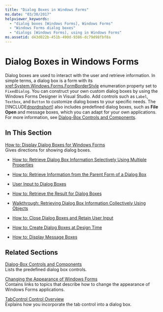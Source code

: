 ```yaml
---
title: "Dialog Boxes in Windows Forms"
ms.date: "03/30/2017"
helpviewer_keywords: 
  - "dialog boxes [Windows Forms], Windows Forms"
  - "Windows Forms dialog boxes"
  - "dialogs [Windows Forms], using in Windows Forms"
ms.assetid: d43d022b-451b-490d-9386-dc79d98fbf8a
---
```

# Dialog Boxes in Windows Forms
Dialog boxes are used to interact with the user and retrieve information. In simple terms, a dialog box is a form with its <xref:System.Windows.Forms.FormBorderStyle> enumeration property set to `FixedDialog`. You can construct your own custom dialog boxes by using the Windows Forms Designer in Visual Studio. Add controls such as `Label`, `Textbox`, and `Button` to customize dialog boxes to your specific needs. The [!INCLUDE[dnprdnshort](../../../includes/dnprdnshort-md.md)] also includes predefined dialog boxes, such as **File Open** and message boxes, which you can adapt for your own applications. For more information, see [Dialog-Box Controls and Components](../../../docs/framework/winforms/controls/dialog-box-controls-and-components-windows-forms.md).  
  
## In This Section  
 [How to: Display Dialog Boxes for Windows Forms](../../../docs/framework/winforms/how-to-display-dialog-boxes-for-windows-forms.md)  
 Gives directions for showing dialog boxes.  
  
-   [How to: Retrieve Dialog Box Information Selectively Using Multiple Properties](https://msdn.microsoft.com/library/56taefba\(v=vs.110\))  
  
-   [How to: Retrieve Information from the Parent Form of a Dialog Box](https://msdn.microsoft.com/library/k70t19bb\(v=vs.110\))  
  
-   [User Input to Dialog Boxes](https://msdn.microsoft.com/library/1s9ws53w\(v=vs.110\))  
  
-   [How to: Retrieve the Result for Dialog Boxes](https://msdn.microsoft.com/library/40x40td1\(v=vs.110\))  
  
-   [Walkthrough: Retrieving Dialog Box Information Collectively Using Objects](https://msdn.microsoft.com/library/cakx2hdw\(v=vs.110\))  
  
-   [How to: Close Dialog Boxes and Retain User Input](https://msdn.microsoft.com/library/65ad5907\(v=vs.110\))  
  
-   [How to: Create Dialog Boxes at Design Time](https://msdn.microsoft.com/library/55cz5x2c\(v=vs.110\))  
  
-   [How to: Display Message Boxes](https://msdn.microsoft.com/library/3tt9e94f\(v=vs.110\))  
  
## Related Sections  
 [Dialog-Box Controls and Components](../../../docs/framework/winforms/controls/dialog-box-controls-and-components-windows-forms.md)  
 Lists the predefined dialog box controls.  
  
 [Changing the Appearance of Windows Forms](../../../docs/framework/winforms/changing-the-appearance-of-windows-forms.md)  
 Contains links to topics that describe how to change the appearance of Windows Forms applications.  
  
 [TabControl Control Overview](../../../docs/framework/winforms/controls/tabcontrol-control-overview-windows-forms.md)  
 Explains how you incorporate the tab control into a dialog box.
